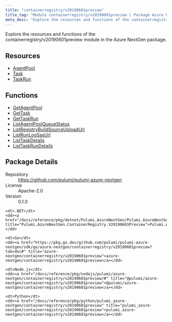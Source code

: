 ```yaml
---
title: "containerregistry/v20190601preview"
title_tag: "Module containerregistry/v20190601preview | Package Azure NextGen"
meta_desc: "Explore the resources and functions of the containerregistry/v20190601preview module in the Azure NextGen package."
---
```


<!-- WARNING: this file was generated by Pulumi Docs Generator. -->
<!-- Do not edit by hand unless you're certain you know what you are doing! -->

Explore the resources and functions of the containerregistry/v20190601preview module in the Azure NextGen package.

<h2 id="resources">Resources</h2>
<ul class="api">
    <li><a href="agentpool" title="AgentPool"><span class="symbol resource"></span>AgentPool</a></li>
    <li><a href="task" title="Task"><span class="symbol resource"></span>Task</a></li>
    <li><a href="taskrun" title="TaskRun"><span class="symbol resource"></span>TaskRun</a></li>
</ul>

<h2 id="functions">Functions</h2>
<ul class="api">
    <li><a href="getagentpool" title="GetAgentPool"><span class="symbol function"></span>GetAgentPool</a></li>
    <li><a href="gettask" title="GetTask"><span class="symbol function"></span>GetTask</a></li>
    <li><a href="gettaskrun" title="GetTaskRun"><span class="symbol function"></span>GetTaskRun</a></li>
    <li><a href="listagentpoolqueuestatus" title="ListAgentPoolQueueStatus"><span class="symbol function"></span>ListAgentPoolQueueStatus</a></li>
    <li><a href="listregistrybuildsourceuploadurl" title="ListRegistryBuildSourceUploadUrl"><span class="symbol function"></span>ListRegistryBuildSourceUploadUrl</a></li>
    <li><a href="listrunlogsasurl" title="ListRunLogSasUrl"><span class="symbol function"></span>ListRunLogSasUrl</a></li>
    <li><a href="listtaskdetails" title="ListTaskDetails"><span class="symbol function"></span>ListTaskDetails</a></li>
    <li><a href="listtaskrundetails" title="ListTaskRunDetails"><span class="symbol function"></span>ListTaskRunDetails</a></li>
</ul>

<h2 id="package-details">Package Details</h2>
<dl class="package-details">
	<dt>Repository</dt>
	<dd><a href="https://github.com/pulumi/pulumi-azure-nextgen">https://github.com/pulumi/pulumi-azure-nextgen</a></dd>
	<dt>License</dt>
	<dd>Apache-2.0</dd>
	<dt>Version</dt>
	<dd>0.1.0</dd>
</dl>



<dl class="tabular">

    <dt>.NET</dt>
    <dd><a href="/docs/reference/pkg/dotnet/Pulumi.AzureNextGen/Pulumi.AzureNextGen.ContainerRegistry.V20190601Preview.html" title="Pulumi.AzureNextGen.ContainerRegistry.V20190601Preview">Pulumi.AzureNextGen.ContainerRegistry.V20190601Preview</a></dd>

    <dt>Go</dt>
    <dd><a href="https://pkg.go.dev/github.com/pulumi/pulumi-azure-nextgen/sdk/go/azure-nextgen/containerregistry/v20190601preview?tab=doc#" title="azure-nextgen/containerregistry/v20190601preview">azure-nextgen/containerregistry/v20190601preview</a></dd>

    <dt>Node.js</dt>
    <dd><a href="/docs/reference/pkg/nodejs/pulumi/azure-nextgen/containerregistry/v20190601preview/#" title="@pulumi/azure-nextgen/containerregistry/v20190601preview">@pulumi/azure-nextgen/containerregistry/v20190601preview</a></dd>

    <dt>Python</dt>
    <dd><a href="/docs/reference/pkg/python/pulumi_azure-nextgen/containerregistry/v20190601preview" title="pulumi_azure-nextgen/containerregistry/v20190601preview">pulumi_azure-nextgen/containerregistry/v20190601preview</a></dd>

</dl>


